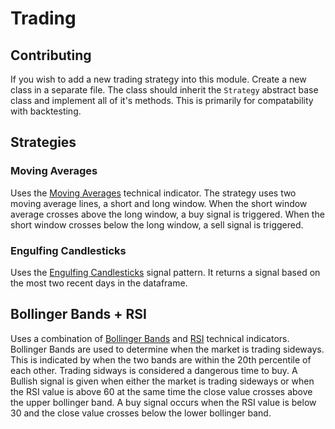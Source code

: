 # Trading
## Contributing
If you wish to add a new trading strategy into this module. Create a new class in a separate file. The class should inherit the `Strategy` abstract base class and implement all of it's methods. This is primarily for compatability with backtesting.  

## Strategies

### Moving Averages
Uses the [Moving Averages](https://www.investopedia.com/terms/m/movingaverage.asp#:~:text=A%20moving%20average%20is%20a,price%20trends%20for%20specific%20securities.) technical indicator. The strategy uses two moving average lines, a short and long window. When the short window average crosses above the long window, a buy signal is triggered. When the short window crosses below the long window, a sell signal is triggered.

### Engulfing Candlesticks
Uses the [Engulfing Candlesticks](https://www.investopedia.com/terms/b/bullishengulfingpattern.asp) signal pattern. It returns a signal based on the most two recent days in the dataframe.

## Bollinger Bands + RSI
Uses a combination of [Bollinger Bands](https://www.investopedia.com/terms/b/bollingerbands.asp) and [RSI](https://www.investopedia.com/articles/active-trading/042114/overbought-or-oversold-use-relative-strength-index-find-out.asp) technical indicators. Bollinger Bands are used to determine when the market is trading sideways. This is indicated by when the two bands are within the 20th percentile of each other. Trading sidways is considered a dangerous time to buy. A Bullish signal is given when either the market is trading sideways or when the RSI value is above 60 at the same time the close value crosses above the upper bollinger band. A buy signal occurs when the RSI value is below 30 and the close value crosses below the lower bollinger band. 